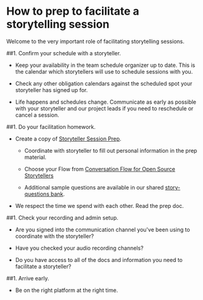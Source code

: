# How to prep to facilitate a storytelling session

Welcome to the very important role of facilitating storytelling sessions.

##1. Confirm your schedule with a storyteller.

* Keep your availability in the team schedule organizer up to date. This is the calendar which storytellers will use to schedule sessions with you.

* Check any other obligation calendars against the scheduled spot your storyteller has signed up for.

* Life happens and schedules change. Communicate as early as possible with your storyteller and our project leads if you need to reschedule or cancel a session.

##1. Do your facilitation homework.

* Create a copy of [Storyteller Session Prep](https://github.com/opensourcestories/storytelling/session-prep-template.md).

  * Coordinate with storyteller to fill out personal information in the prep material.

  * Choose your Flow from [Conversation Flow for Open Source Storytellers](bit.ly/opensource-storytelling-conversation-flow)

  * Additional sample questions are available in our shared [story-questions bank](https://github.com/opensourcestories/story-questions).

* We respect the time we spend with each other. Read the prep doc.

##1. Check your recording and admin setup.

* Are you signed into the communication channel you've been using to coordinate with the storyteller?

* Have you checked your audio recording channels?

* Do you have access to all of the docs and information you need to facilitate a storyteller? 

##1. Arrive early.

* Be on the right platform at the right time.